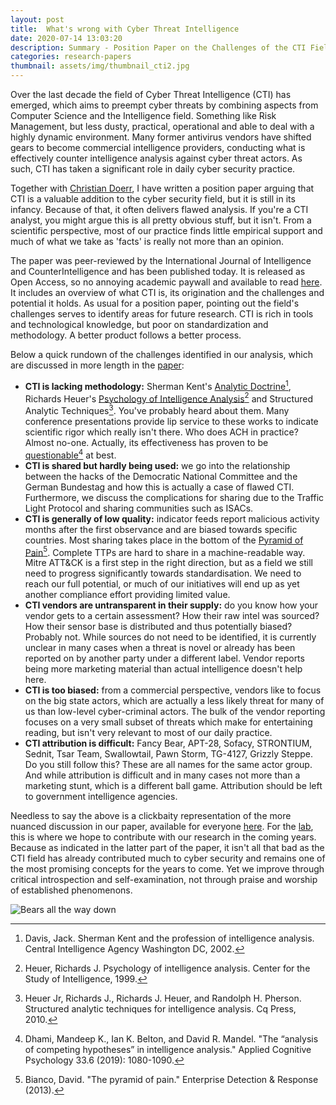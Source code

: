 ```yaml
---
layout: post
title:  What's wrong with Cyber Threat Intelligence
date: 2020-07-14 13:03:20
description: Summary - Position Paper on the Challenges of the CTI Field
categories: research-papers
thumbnail: assets/img/thumbnail_cti2.jpg
---
```


Over the last decade the field of Cyber Threat Intelligence (CTI) has emerged, which aims to preempt cyber threats by combining aspects from Computer Science and the Intelligence field. Something like Risk Management, but less dusty, practical, operational and able to deal with a highly dynamic environment. Many former antivirus vendors have shifted gears to become commercial intelligence providers, conducting what is effectively counter intelligence analysis against cyber threat actors. As such, CTI has taken a significant role in daily cyber security practice.

Together with [Christian Doerr](https://www.cyber-threat-intelligence.com/people/christian), I have written a position paper arguing that CTI is a valuable addition to the cyber security field, but it is still in its infancy. Because of that, it often delivers flawed analysis. If you're a CTI analyst, you might argue this is all pretty obvious stuff, but it isn't. From a scientific perspective, most of our practice finds little empirical support and much of what we take as 'facts' is really not more than an opinion.

The paper was peer-reviewed by the International Journal of Intelligence and CounterIntelligence and has been published today. It is released as Open Access, so no annoying academic paywall and available to read [here](https://doi.org/10.1080/08850607.2020.1780062). It includes an overview of what CTI is, its origination and the challenges and potential it holds. As usual for a position paper, pointing out the field's challenges serves to identify areas for future research. CTI is rich in tools and technological knowledge, but poor on standardization and methodology. A better product follows a better process.

Below a quick rundown of the challenges identified in our analysis, which are discussed in more length in the [paper](https://doi.org/10.1080/08850607.2020.1780062):

* **CTI is lacking methodology:** Sherman Kent's [Analytic Doctrine](https://www.cia.gov/library/kent-center-occasional-papers/vol1no5.htm)[^1], Richards Heuer's [Psychology of Intelligence Analysis](https://www.cia.gov/library/center-for-the-study-of-intelligence/csi-publications/books-and-monographs/psychology-of-intelligence-analysis)[^2] and Structured Analytic Techniques[^3]. You've probably heard about them. Many conference presentations provide lip service to these works to indicate scientific rigor which really isn't there. Who does ACH in practice? Almost no-one. Actually, its effectiveness has proven to be [questionable](https://onlinelibrary.wiley.com/doi/abs/10.1002/acp.3550)[^4] at best.
* **CTI is shared but hardly being used:** we go into the relationship between the hacks of the Democratic National Committee and the German Bundestag and how this is actually a case of flawed CTI. Furthermore, we discuss the complications for sharing due to the Traffic Light Protocol and sharing communities such as ISACs.
* **CTI is generally of low quality:** indicator feeds report malicious activity months after the first observance and are biased towards specific countries. Most sharing takes place in the bottom of the [Pyramid of Pain](http://detect-respond.blogspot.com/2013/03/the-pyramid-of-pain.html)[^5]. Complete TTPs are hard to share in a machine-readable way. Mitre ATT&CK is a first step in the right direction, but as a field we still need to progress significantly towards standardisation. We need to reach our full potential, or much of our initiatives will end up as yet another compliance effort providing limited value.
* **CTI vendors are untransparent in their supply:** do you know how your vendor gets to a certain assessment? How their raw intel was sourced? How their sensor base is distributed and thus potentially biased? Probably not. While sources do not need to be identified, it is currently unclear in many cases when a threat is novel or already has been reported on by another party under a different label. Vendor reports being more marketing material than actual intelligence doesn't help here.
* **CTI is too biased:** from a commercial perspective, vendors like to focus on the big state actors, which are actually a less likely threat for many of us than low-level cyber-criminal actors. The bulk of the vendor reporting focuses on a very small subset of threats which make for entertaining reading, but isn't very relevant to most of our daily practice.
* **CTI attribution is difficult:** Fancy Bear, APT-28, Sofacy, STRONTIUM, Sednit, Tsar Team, Swallowtail, Pawn Storm, TG-4127, Grizzly Steppe. Do you still follow this? These are all names for the same actor group. And while attribution is difficult and in many cases not more than a marketing stunt, which is a different ball game. Attribution should be left to government intelligence agencies.

Needless to say the above is a clickbaity representation of the more nuanced discussion in our paper, available for everyone [here](https://doi.org/10.1080/08850607.2020.1780062). For the [lab](https://cyber-threat-intelligence.com), this is where we hope to contribute with our research in the coming years. Because as indicated in the latter part of the paper, it isn't all that bad as the CTI field has already contributed much to cyber security and remains one of the most promising concepts for the years to come. Yet we improve through critical introspection and self-examination, not through praise and worship of established phenomenons.

![Bears all the way down](cozyfancybear.jpg)

[^1]:Davis, Jack. Sherman Kent and the profession of intelligence analysis. Central Intelligence Agency Washington DC, 2002.
[^2]:Heuer, Richards J. Psychology of intelligence analysis. Center for the Study of Intelligence, 1999.
[^3]:Heuer Jr, Richards J., Richards J. Heuer, and Randolph H. Pherson. Structured analytic techniques for intelligence analysis. Cq Press, 2010.
[^4]:Dhami, Mandeep K., Ian K. Belton, and David R. Mandel. "The “analysis of competing hypotheses” in intelligence analysis." Applied Cognitive Psychology 33.6 (2019): 1080-1090.
[^5]:Bianco, David. "The pyramid of pain." Enterprise Detection & Response (2013).